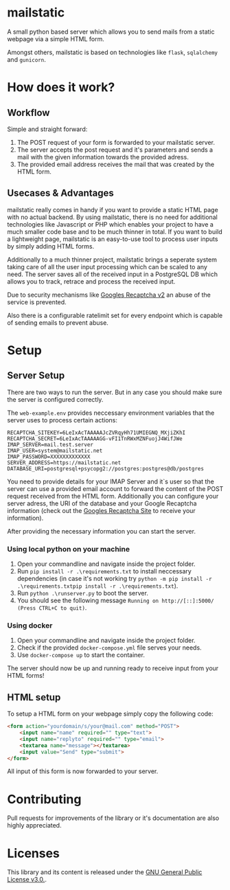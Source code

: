 # mailstatic
A small python based server which allows you to send mails from a static webpage via a simple HTML form.

Amongst others, mailstatic is based on technologies like `flask`, `sqlalchemy` and `gunicorn`. 

# How does it work?
## Workflow

Simple and straight forward:

1. The POST request of your form is forwarded to your mailstatic server. 
2. The server accepts the post request and it's parameters and sends a mail with the given information towards the provided adress.
3. The provided email address receives the mail that was created by the HTML form.

## Usecases & Advantages

mailstatic really comes in handy if you want to provide a static HTML page with no actual backend.
By using mailstatic, there is no need for additional technologies like Javascript or PHP which enables your project to have a much smaller code base and to be much thinner in total. If you want to build a lightweight page, mailstatic is an easy-to-use tool to process user inputs by simply adding HTML forms.

Additionally to a much thinner project, mailstatic brings a seperate system taking care of all the user input processing which can be scaled to any need. The server saves all of the received input in a PostgreSQL DB which allows you to track, retrace and process the received input.

Due to security mechanisms like [Googles Recaptcha v2](https://developers.google.com/recaptcha/docs/display) an abuse of the service is prevented.

Also there is a configurable ratelimit set for every endpoint which is capable of sending emails to prevent abuse. 

# Setup

## Server Setup

There are two ways to run the server. But in any case you should make sure the server is configured correctly.

The `web-example.env` provides neccessary environment variables that the server uses to process certain actions:

```env
RECAPTCHA_SITEKEY=6LeIxAcTAAAAAJcZVRqyHh71UMIEGNQ_MXjiZKhI
RECAPTCHA_SECRET=6LeIxAcTAAAAAGG-vFI1TnRWxMZNFuojJ4WifJWe
IMAP_SERVER=mail.test.server
IMAP_USER=system@mailstatic.net
IMAP_PASSWORD=XXXXXXXXXXXXX
SERVER_ADDRESS=https://mailstatic.net
DATABASE_URI=postgresql+psycopg2://postgres:postgres@db/postgres
```

You need to provide details for your IMAP Server and it`s user so that the server can use a provided email account to forward the content of the POST request received from the HTML form.
Additionally you can configure your server adress, the URI of the database and your Google Recaptcha information (check out the [Googles Recaptcha Site](https://developers.google.com/recaptcha/docs/display) to receive your information).

After providing the necessary information you can start the server.

### Using local python on your machine

1. Open your commandline and navigate inside the project folder.
2. Run `pip install -r .\requirements.txt` to install neccessary dependencies (in case it's not working try `python -m pip install -r .\requirements.txtpip install -r .\requirements.txt`).
3. Run `python .\runserver.py` to boot the server.
4. You should see the following message `Running on http://[::]:5000/ (Press CTRL+C to quit)`.

### Using docker

1. Open your commandline and navigate inside the project folder.
2. Check if the provided `docker-compose.yml` file serves your needs. 
3. Use `docker-compose up` to start the container.


The server should now be up and running ready to receive input from your HTML forms!

## HTML setup

To setup a HTML form on your webpage simply copy the following code:

```html
<form action="yourdomain/s/your@mail.com" method="POST">
    <input name="name" required="" type="text">
    <input name="replyto" required="" type="email">
    <textarea name="message"></textarea>
    <input value="Send" type="submit">
</form>
```

All input of this form is now forwarded to your server.

# Contributing
Pull requests for improvements of the library or it's documentation are also highly appreciated.

# Licenses
This library and its content is released under the [GNU General Public License v3.0.](https://choosealicense.com/licenses/gpl-3.0/).
